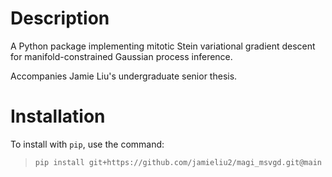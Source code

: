# Description
A Python package implementing mitotic Stein variational gradient descent for manifold-constrained Gaussian process inference.

Accompanies Jamie Liu's undergraduate senior thesis.

# Installation
To install with `pip`, use the command:
> `pip install git+https://github.com/jamieliu2/magi_msvgd.git@main`